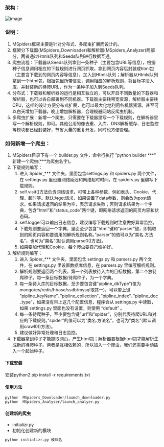 

### 架构：

![image](https://note.youdao.com/yws/public/resource/d4ffd2df4f142428ac98e046ebbe7890/5B09E4C570D14FEEA12BD8756319687D?ynotemdtimestamp=1589650637898)

### 说明：

1. MSpiders框架主要是针对分布式、多爬虫扩展而设计的。
2. 框架分下载器(MSpiders_Downloader)和解析器(MSpiders_Analyzer)两部分，两者通过Htmls队列和Seeds队列进行数据互通。
3. 爬虫流程：下载器从Seeds队列拿到一条种子（主要包含URL等信息），根据种子信息调用相应的下载规则进行网页抓取，拿到网页内容后封装成html包（主要含下载到的网页内容等信息），加入到Htmls队列；解析器从Htmls队列拿到一个html包，根据包里所带信息，调用相应的解析规则，将目标字段入库，并封装新的待爬URL，作为一条种子加入到Seeds队列。
4. 分布式：下载器和解析器的运行是相互独立的，可以开启不同数量的下载器和解析器，也可以各自部署到不同机器。下载器主要耗带宽资源，解析器主要耗CPU，这样的设计方便分布式扩展，也可以最大化地利用各机器资源。甚至可以白天增加下载器，晚上增加解析器，合理规避网站反爬虫机制。
5. 多爬虫扩展：新增一个爬虫，只需要在下载器里写一个下载规则，在解析器里写一个解析规则，即可。其他公用的像去重、入库、DNS解析缓存、日志监控等模块都已经封装好，节省大量的重复开发，同时也方便管理。


### 如何新增一个爬虫：

1. MSpiders目录下有一个 builder.py 文件，命令行执行 ”python builder ***” 新建一个爬虫(***为爬虫名字)。
2. 下载规则编写：
    1. 进入 Spider_*** 文件夹，里面包含settings.py 和 spiders.py 两个文件，在 settings.py 里设置网络延迟和网络超时时间，在 spiders.py 里编写下载规则。
    2. self.visit()方法负责网络请求，可带上各种参数，例如表头、Cookie、代理、超时等。默认为get请求，如果设置了data参数，则会改为post请求。如果请求返回的结果为空，表示请求失败；否则请求结果为一个字典，包含”html”和”status_code”两个键，即网络请求返回的网页内容和状态码。
    3. self.logger可以输出日志信息，建议编写下载规则时注意做好异常监控。
    4. 下载规则要返回一个字典，里面至少包含”html”键和”parser”键，即抓取到的网页内容和要调用的解析规则名称。”parser”的值可以为”类名.方法名”，也可为”类名”(默认调用parse0()方法)。
    5. 如果要加代理和Cookie，每个爬虫要自己维护好。
3. 解析规则编写：
    1. 进入 Spider_*** 文件夹，里面包含 settings.py 和 parsers.py 两个文件，在 settings.py 里设置数据库信息，在 parsers.py 里编写解析规则。
    2. 解析规则要返回两个列表，第一个列表放待入库的目标数据，第二个放待爬种子。每一条目标数据/待爬种子，为一个字典。
    3. 每一条待入库的目标数据，至少要包含键”pipline_dbType”(值为mongo/es/redis/hbase/ssdb/mysql取其一)，可以带上键 ”pipline_keyName”、”pipline_collection”、”pipline_index”、”pipline_doc_type”，如果没有带上这几个配置信息，程序会从 settings.py 中读取，如果 settings.py 里面也没有设置，则使用 “default” 。
    4. 每一条待爬种子，至少要包含键”url”和”spider”，分别代表待爬URL和对应的下载规则。”spider”的值可以为”类名.方法名”，也可为”类名”(默认调用crawl0()方法)。
    5. 建议做好异常处理和日志监控。
4. 下载器拿到种子才能抓取网页，产生html包；解析器要根据html包才能解析生成新的待爬种子。两者是互相依赖的，所以加入一个爬虫，我们还需要手动插入一个起始种子。


#### 下载安装


安装python2
pip install -r requirements.txt



#### 使用方法



```
python  MSpiders_Downloader/launch_downloader.py
python  MSpiders_Analyser/launch_analyer.py
```



#### 创建新的爬虫
  * initializr.py
  * 初始化创建新的模块
```bash
python initializr.py 模块名
```